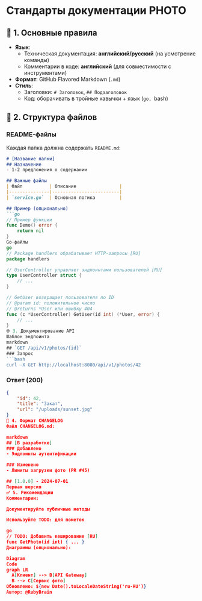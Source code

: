 # Стандарты документации PHOTO

## 📌 1. Основные правила
- **Язык**: 
  - Техническая документация: **английский/русский** (на усмотрение команды)
  - Комментарии в коде: **английский** (для совместимости с инструментами)
- **Формат**: GitHub Flavored Markdown (`.md`)
- **Стиль**:
  - Заголовки: `# Заголовок`, `## Подзаголовок`
  - Код: оборачивать в тройные кавычки + язык (```go, ```bash)

## 📂 2. Структура файлов
### README-файлы
Каждая папка должна содержать `README.md`:
```markdown
# [Название папки]
## Назначение
- 1-2 предложения о содержании

## Важные файлы
| Файл          | Описание                |
|---------------|-------------------------|
| `service.go`  | Основная логика         |

## Пример (опционально)
```go
// Пример функции
func Demo() error {
    return nil
}
Go-файлы
go
// Package handlers обрабатывает HTTP-запросы [RU]
package handlers

// UserController управляет эндпоинтами пользователей [RU]
type UserController struct {
    // ...
}

// GetUser возвращает пользователя по ID
// @param id: положительное число
// @returns *User или ошибку 404
func (c *UserController) GetUser(id int) (*User, error) {
    // ...
}
🌐 3. Документирование API
Шаблон эндпоинта
markdown
## `GET /api/v1/photos/{id}`
### Запрос
```bash
curl -X GET http://localhost:8080/api/v1/photos/42
```

### Ответ (200)
```json
{
    "id": 42,
    "title": "Закат",
    "url": "/uploads/sunset.jpg"
}
🔄 4. Формат CHANGELOG
Файл CHANGELOG.md:

markdown
## [В разработке]
### Добавлено
- Эндпоинты аутентификации

### Изменено
- Лимиты загрузки фото (PR #45)

## [1.0.0] - 2024-07-01
Первая версия
✅ 5. Рекомендации
Комментарии:

Документируйте публичные методы

Используйте TODO: для пометок

go
// TODO: Добавить кеширование [RU]
func GetPhoto(id int) { ... }
Диаграммы (опционально):

Diagram
Code
graph LR
  A[Клиент] --> B[API Gateway]
  B --> C[Сервис фото]
Обновлено: ${new Date().toLocaleDateString('ru-RU')}
Автор: @RubyBrain
